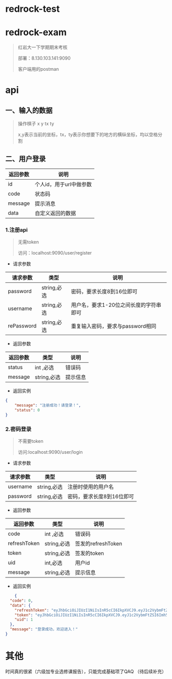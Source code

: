 # redrock-test
# redrock-exam
> 红岩大一下学期期末考核
> 
> 部署：8.130.103.141:9090
> 
> 客户端用的postman
# api
## 一、输入的数据
> 操作棋子 x y tx ty 
> 
> x,y表示当前的坐标，tx，ty表示你想要下的地方的横纵坐标，均以空格分割

## 二、用户登录
| 返回参数 | 说明                                                  |
| -------- | ----------------------------------------------------- |
| id        |个人id，用于url中做参数                                                |
| code      | 状态码 |
| message     | 提示消息                   |
| data     | 自定义返回的数据                   |
### 1.注册api
> 无需token
> 
> 访问：localhost:9090/user/register
> 
- 请求参数

| 请求参数 | 类型                  | 说明                                    |
| -------- | ----------------------------------- | --------------------------------------- |
| password | string,必选 | 密码，要求长度8到16位即可 |
| username    | string,必选 | 用户名，要求1-20位之间长度的字符串即可    |
| rePassword | string,必选 | 重复输入密码，要求与password相同|

- 返回参数

| 返回参数 | 类型                  | 说明                                    |
|-------- | ----------------------------------- | --------------------------------------- |
| status| int ,必选 | 错误码 |
| message| string,必选 |提示信息   |

- 返回实例
```json
{
    "message": "注册成功！请登录！",
    "status": 0
}
```


### 2.密码登录

> 不需要token
> 
> 访问:localhost:9090/user/login

- 请求参数

| 请求参数 | 类型                                | 说明                                    |
| -------- | ----------------------------------- | --------------------------------------- |
| username    | string,必选 | 注册时使用的用户名           |
| password |string,必选 | 密码，要求长度8到16位即可 |

- 返回参数

| 返回参数 | 类型                  | 说明                                    |
|-------- | ----------------------------------- | --------------------------------------- |
| code| int ,必选 | 错误码 |
| refreshToken| string,必选 |签发的refreshToken   |
| token| string,必选 |  签发的token |
| uid| int,必选 |用户id   |
| message| string,必选 |提示信息   |

- 返回实例
```json
    {
  "code": 0,
  "data": {
    "refreshToken": "eyJhbGciOiJIUzI1NiIsInR5cCI6IkpXVCJ9.eyJ1c2VybmFtZSI6Imh5cW10ZXN0IiwiZXhwIjoxNjU1MDE5ODIxLCJpc3MiOiJBbHNhY2UiLCJuYmYiOjE2NTUwMTYyMjF9.b727OLT3jCJ3Tl4AOCKCNdz8T6u_yNsQBvlyjg6-2Xk",
    "token": "eyJhbGciOiJIUzI1NiIsInR5cCI6IkpXVCJ9.eyJ1c2VybmFtZSI6Imh5cW10ZXN0IiwiZXhwIjoxNjU1MDI3MDIxLCJpc3MiOiJBbHNhY2UiLCJuYmYiOjE2NTUwMTYxNjF9.w_578fS_ChRLx4KwVhIUB04zfMwjzDdm-mS3sbJwQYw",
    "uid": 1
  },
  "message": "登录成功，欢迎进入！"
}
```







# 其他
时间真的很紧（六级加专业选修课报告），只能完成基础项了QAQ
（待后续补充）
